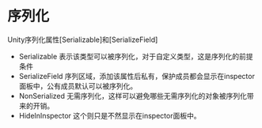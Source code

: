 # 序列化

Unity序列化属性[Serializable]和[SerializeField]  

* Serializable
  表示该类型可以被序列化，对于自定义类型，这是序列化的前提条件
* SerializeField
  序列区域，添加该属性后私有，保护成员都会显示在inspector面板中，公有成员默认可以被序列化。
* NonSerialized
  无需序列化，这样可以避免哪些无需序列化的对象被序列化带来的开销。
* HideInInspector
  这个则只是不然显示在inspector面板中。